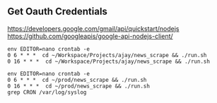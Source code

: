 ## Get Oauth Credentials

https://developers.google.com/gmail/api/quickstart/nodejs
https://github.com/googleapis/google-api-nodejs-client/

```
env EDITOR=nano crontab -e
0 6 * * *  cd ~/Workspace/Projects/ajay/news_scrape && ./run.sh
0 16 * * *  cd ~/Workspace/Projects/ajay/news_scrape && ./run.sh
```

```
env EDITOR=nano crontab -e
0 6 * * *  cd ~/prod/news_scrape && ./run.sh
0 16 * * *  cd ~/prod/news_scrape && ./run.sh
grep CRON /var/log/syslog
```
